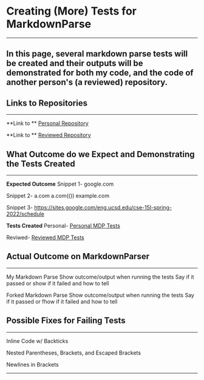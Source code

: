 # **Creating (More) Tests for MarkdownParse**
---
In this page, several markdown parse tests will be created and their outputs will be demonstrated for both my code, and the code of 
another person's (a reviewed) repository.
---
## **Links to Repositories**
---
**Link to **
[Personal Repository](https://github.com/AlainaJJ/markdown-parser)

**Link to **
[Reviewed Repository](https://github.com/AlainaJJ/markdown-parser)

## **What Outcome do we Expect and Demonstrating the Tests Created**
---
**Expected Outcome**
Snippet 1-
google.com

Snippet 2-
a.com
a.com(())
example.com

Snippet 3-
https://sites.google.com/eng.ucsd.edu/cse-15l-spring-2022/schedule

**Tests Created**
Personal-
[Personal MDP Tests](https://alainajj.github.io/cse15l-lab-reports/PersonalTests.png)

Reviwed-
[Reviewed MDP Tests](https://alainajj.github.io/cse15l-lab-reports/ReviewedTests.png)


## **Actual Outcome on MarkdownParser**
---
My Markdown Parse
Show outcome/output when running the tests
Say if it passed or show if it failed and how to tell

Forked Markdown Parse 
Show outcome/output when running the tests
Say if it passed or fhow if it failed and how to tell

## **Possible Fixes for Failing Tests**
---
Inline Code w/ Backticks

Nested Parentheses, Brackets, and Escaped Brackets

Newlines in Brackets

---
